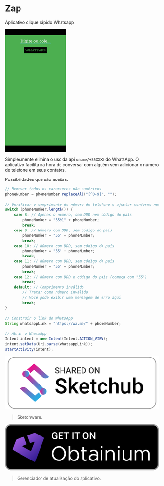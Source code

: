 # Zap
Aplicativo clique rápido Whatsapp

<img src="demo.png" width="200" height="400">

Simplesmente elimina o uso da api `wa.me/+55XXXX` do WhatsApp. O aplicativo facilita na hora de conversar com alguém sem adicionar o número de telefone em seus contatos.

Possibilidades que são aceitas:

```java
// Remover todos os caracteres não numéricos
phoneNumber = phoneNumber.replaceAll("[^0-9]", "");

// Verificar o comprimento do número de telefone e ajustar conforme necessário
switch (phoneNumber.length()) {
    case 8: // Apenas o número, sem DDD nem código do país
        phoneNumber = "5591" + phoneNumber;
        break;
    case 9: // Número com DDD, sem código do país
        phoneNumber = "55" + phoneNumber;
        break;
    case 10: // Número com DDD, sem código do país
        phoneNumber = "55" + phoneNumber;
        break;
    case 11: // Número com DDD, sem código do país
        phoneNumber = "55" + phoneNumber;
        break;
    case 12: // Número com DDD e código do país (começa com "55")
        break;
    default: // Comprimento inválido
        // Tratar como número inválido
        // Você pode exibir uma mensagem de erro aqui
        break;
}

// Construir o link do WhatsApp
String whatsappLink = "https://wa.me/" + phoneNumber;

// Abrir o WhatsApp
Intent intent = new Intent(Intent.ACTION_VIEW);
intent.setData(Uri.parse(whatsappLink));
startActivity(intent);
```

[![Sketchub](https://raw.githubusercontent.com/Jetrom17/Zap/main/badge_english_light.png)](https://web.sketchub.in/p/25646)
> Sketchware.

[![ZapZam](https://github.com/Jetrom17/Zap/blob/main/badge_obtainium.png?raw=true)](https://apps.obtainium.imranr.dev/redirect?r=obtainium://app/%7B%22id%22%3A%22my.zap%22%2C%22url%22%3A%22https%3A%2F%2Fgithub.com%2FJetrom17%2FZap%22%2C%22author%22%3A%22Jetrom17%22%2C%22name%22%3A%22ZapZam%22%2C%22preferredApkIndex%22%3A0%2C%22additionalSettings%22%3A%22%7B%5C%22includePrereleases%5C%22%3Afalse%2C%5C%22fallbackToOlderReleases%5C%22%3Atrue%2C%5C%22filterReleaseTitlesByRegEx%5C%22%3A%5C%22%5C%22%2C%5C%22filterReleaseNotesByRegEx%5C%22%3A%5C%22%5C%22%2C%5C%22verifyLatestTag%5C%22%3Atrue%2C%5C%22dontSortReleasesList%5C%22%3Afalse%2C%5C%22useLatestAssetDateAsReleaseDate%5C%22%3Afalse%2C%5C%22trackOnly%5C%22%3Afalse%2C%5C%22versionExtractionRegEx%5C%22%3A%5C%22%5C%22%2C%5C%22matchGroupToUse%5C%22%3A%5C%22%5C%22%2C%5C%22versionDetection%5C%22%3Afalse%2C%5C%22releaseDateAsVersion%5C%22%3Afalse%2C%5C%22useVersionCodeAsOSVersion%5C%22%3Afalse%2C%5C%22apkFilterRegEx%5C%22%3A%5C%22%5C%22%2C%5C%22invertAPKFilter%5C%22%3Afalse%2C%5C%22autoApkFilterByArch%5C%22%3Atrue%2C%5C%22appName%5C%22%3A%5C%22%5C%22%2C%5C%22shizukuPretendToBeGooglePlay%5C%22%3Afalse%2C%5C%22exemptFromBackgroundUpdates%5C%22%3Afalse%2C%5C%22skipUpdateNotifications%5C%22%3Afalse%2C%5C%22about%5C%22%3A%5C%22%5C%22%7D%22%2C%22overrideSource%22%3A%22GitHub%22%7D)
> Gerenciador de atualização do aplicativo.
